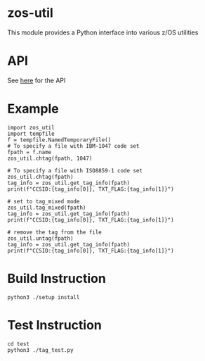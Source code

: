 # zos-util
This module provides a Python interface into various z/OS utilities

# API
See [here](https://www.ibm.com/support/knowledgecenter/SSCH7P_3.8.0/zos_util.html) for the API

# Example
    import zos_util
    import tempfile
    f = tempfile.NamedTemporaryFile()
    # To specify a file with IBM-1047 code set
    fpath = f.name
    zos_util.chtag(fpath, 1047)
     
    # To specify a file with ISO8859-1 code set
    zos_util.chtag(fpath)
    tag_info = zos_util.get_tag_info(fpath)
    print(f"CCSID:{tag_info[0]}, TXT_FLAG:{tag_info[1]}")
     
    # set to tag_mixed mode
    zos_util.tag_mixed(fpath)
    tag_info = zos_util.get_tag_info(fpath)
    print(f"CCSID:{tag_info[0]}, TXT_FLAG:{tag_info[1]}")
     
    # remove the tag from the file
    zos_util.untag(fpath)
    tag_info = zos_util.get_tag_info(fpath)
    print(f"CCSID:{tag_info[0]}, TXT_FLAG:{tag_info[1]}")

# Build Instruction  
  `python3 ./setup install`

# Test Instruction  
  `cd test`  
  `python3 ./tag_test.py`
